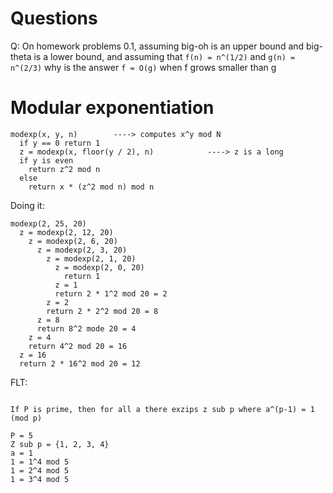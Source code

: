 # Questions

Q: On homework problems 0.1, assuming big-oh is an upper bound and big-theta is a lower bound, and assuming that `f(n) = n^(1/2)` and `g(n) = n^(2/3)` why is the answer `f = O(g)` when f grows smaller than g

# Modular exponentiation

```
modexp(x, y, n)        ----> computes x^y mod N
  if y == 0 return 1
  z = modexp(x, floor(y / 2), n)            ----> z is a long
  if y is even
    return z^2 mod n
  else
    return x * (z^2 mod n) mod n
```

Doing it:

```
modexp(2, 25, 20)
  z = modexp(2, 12, 20)
    z = modexp(2, 6, 20)
      z = modexp(2, 3, 20)
        z = modexp(2, 1, 20)
          z = modexp(2, 0, 20)
            return 1
          z = 1
          return 2 * 1^2 mod 20 = 2
        z = 2
        return 2 * 2^2 mod 20 = 8
      z = 8
      return 8^2 mode 20 = 4
    z = 4
    return 4^2 mod 20 = 16
  z = 16
  return 2 * 16^2 mod 20 = 12
```

FLT:

```

If P is prime, then for all a there exzips z sub p where a^(p-1) = 1 (mod p)

P = 5
Z sub p = {1, 2, 3, 4}
a = 1
1 = 1^4 mod 5
1 = 2^4 mod 5
1 = 3^4 mod 5
```
